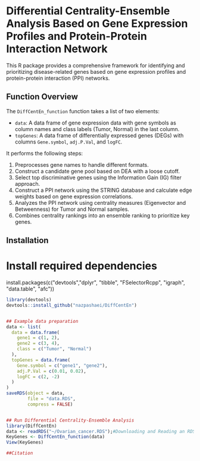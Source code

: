 # Differential Centrality-Ensemble Analysis Based on Gene Expression Profiles and Protein-Protein Interaction Network

This R package provides a comprehensive framework for identifying and prioritizing disease-related genes based on gene expression profiles and protein-protein interaction (PPI) networks.

## Function Overview

The `DiffCentEn_function` function takes a list of two elements:
- `data`: A data frame of gene expression data with gene symbols as column names and class labels (Tumor, Normal) in the last column.
- `topGenes`: A data frame of differentially expressed genes (DEGs) with columns `Gene.symbol`, `adj.P.Val`, and `logFC`.

It performs the following steps:
1. Preprocesses gene names to handle different formats.
2. Construct a candidate gene pool based on DEA with a loose cutoff.
3. Select top discriminative genes using the Information Gain (IG) filter approach.
4. Construct a PPI network using the STRING database and calculate edge weights based on gene expression correlations.
5. Analyzes the PPI network using centrality measures (Eigenvector and Betweenness) for Tumor and Normal samples.
6. Combines centrality rankings into an ensemble ranking to prioritize key genes.

## Installation

# Install required dependencies
install.packages(c("devtools","dplyr", "tibble", "FSelectorRcpp", "igraph", "data.table", "afc"))

```R
library(devtools)
devtools::install_github("nazpashaei/DiffCentEn")


## Example data preparation
data <- list(
  data = data.frame(
    gene1 = c(1, 2),
    gene2 = c(3, 4),
    class = c("Tumor", "Normal")
  ),
  topGenes = data.frame(
    Gene.symbol = c("gene1", "gene2"),
    adj.P.Val = c(0.01, 0.02),
    logFC = c(2, -2)
  )
)
saveRDS(object = data,
        file = "data.RDS",
        compress = FALSE)


## Run Differential Centrality-Ensemble Analysis
library(DiffCentEn)
data <- readRDS("~/Ovarian_cancer.RDS");#Downloading and Reading an RDS File
KeyGenes <- DiffCentEn_function(data)
View(KeyGenes)

##Citation

